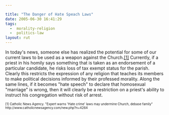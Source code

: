 ```yaml
---

title: "The Danger of Hate Speach Laws"
date: 2005-06-30 16:41:29
tags:
  -  morality-religion
  -  politics-law
layout: rut
---
```


<p>In today's news, someone else has realized the potential for some of our current laws to be used as a weapon against the Church.<a href="http://www.catholicnewsagency.com/new.php?n=4264">[1]</a> Currently, if a priest in his homily says something that is taken as an endorsement of a particular candidate, he risks loss of tax exempt status for the parish.  Clearly this restricts the expression of any religion that teaches its members to make political decisions informed by their professed morality.  Along the same lines, if it becomes "hate speech" to declare that homosexual "marriage" is wrong, then it will clearly be a restriction on a priest's ability to instruct his congregation without risk of arrest.</p>  <font size="-2"> [1] Catholic News Agency. "Expert warns 'Hate crime' laws may undermine Church, debase family" http://www.catholicnewsagency.com/new.php?n=4264 </font>

